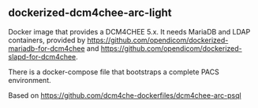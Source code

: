 ## dockerized-dcm4chee-arc-light
Docker image that provides a DCM4CHEE 5.x. It needs MariaDB and LDAP containers, provided by https://github.com/opendicom/dockerized-mariadb-for-dcm4chee and https://github.com/opendicom/dockerized-slapd-for-dcm4chee.

There is a docker-compose file that bootstraps a complete PACS environment.

Based on https://github.com/dcm4che-dockerfiles/dcm4chee-arc-psql
